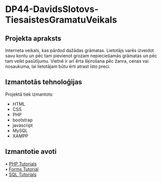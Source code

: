 # DP44-DavidsSlotovs-TiesaistesGramatuVeikals


## Projekta apraksts


Interneta veikals, kas pārdod dažādas grāmatas. Lietotājs varēs izveidot savu kontu un pēc tam pievienot grozam nepieciešamās grāmatas un pēc tam veikt pasūtījumu. Vietnē ir arī ērta šķirošana pēc žanra, cenas vai nosaukuma, lai lietotājam būtu ērti atrast īsto preci.

## Izmantotās tehnoloģijas

Projektā tiek izmantots:

* HTML
* CSS
* PHP
* bootstrap
* javascript
* MySQL
* XAMPP 

## Izmantotie avoti

• [PHP Tutorials](https://www.w3schools.com/php/)<br>
• [Forms Tutorial](https://www.youtube.com/watch?v=2MpZwFoBPjQ&t=510s)<br>
• [SQL Tutorials](https://www.w3schools.com/sql/)
